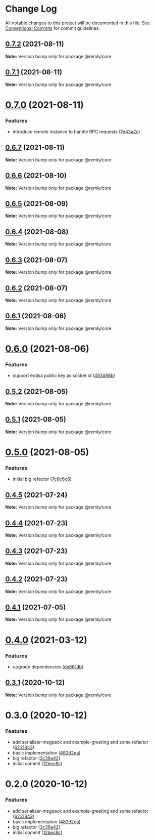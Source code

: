 # Change Log

All notable changes to this project will be documented in this file.
See [Conventional Commits](https://conventionalcommits.org) for commit guidelines.

## [0.7.2](https://github.com/mindary/remly/compare/@remly/core@0.7.1...@remly/core@0.7.2) (2021-08-11)

**Note:** Version bump only for package @remly/core





## [0.7.1](https://github.com/mindary/remly/compare/@remly/core@0.7.0...@remly/core@0.7.1) (2021-08-11)

**Note:** Version bump only for package @remly/core





# [0.7.0](https://github.com/mindary/remly/compare/@remly/core@0.6.7...@remly/core@0.7.0) (2021-08-11)


### Features

* introduce remote instance to handle RPC requests ([7e43a2c](https://github.com/mindary/remly/commit/7e43a2c18a8d56c9a9bbf67745df891bef397363))





## [0.6.7](https://github.com/mindary/remly/compare/@remly/core@0.6.6...@remly/core@0.6.7) (2021-08-11)

**Note:** Version bump only for package @remly/core





## [0.6.6](https://github.com/mindary/remly/compare/@remly/core@0.6.5...@remly/core@0.6.6) (2021-08-10)

**Note:** Version bump only for package @remly/core





## [0.6.5](https://github.com/mindary/remly/compare/@remly/core@0.6.4...@remly/core@0.6.5) (2021-08-09)

**Note:** Version bump only for package @remly/core





## [0.6.4](https://github.com/mindary/remly/compare/@remly/core@0.6.3...@remly/core@0.6.4) (2021-08-08)

**Note:** Version bump only for package @remly/core





## [0.6.3](https://github.com/mindary/remly/compare/@remly/core@0.6.2...@remly/core@0.6.3) (2021-08-07)

**Note:** Version bump only for package @remly/core





## [0.6.2](https://github.com/mindary/remly/compare/@remly/core@0.6.1...@remly/core@0.6.2) (2021-08-07)

**Note:** Version bump only for package @remly/core





## [0.6.1](https://github.com/mindary/remly/compare/@remly/core@0.6.0...@remly/core@0.6.1) (2021-08-06)

**Note:** Version bump only for package @remly/core





# [0.6.0](https://github.com/mindary/remly/compare/@remly/core@0.5.2...@remly/core@0.6.0) (2021-08-06)


### Features

* support ecdsa public key as socket id ([493d98b](https://github.com/mindary/remly/commit/493d98b2f924ae1c5dbf25ef5603082c3f35f928))





## [0.5.2](https://github.com/mindary/remly/compare/@remly/core@0.5.1...@remly/core@0.5.2) (2021-08-05)

**Note:** Version bump only for package @remly/core





## [0.5.1](https://github.com/mindary/remly/compare/@remly/core@0.5.0...@remly/core@0.5.1) (2021-08-05)

**Note:** Version bump only for package @remly/core





# [0.5.0](https://github.com/mindary/remly/compare/@remly/core@0.4.5...@remly/core@0.5.0) (2021-08-05)


### Features

* initial big refactor ([7c8c6c8](https://github.com/mindary/remly/commit/7c8c6c813f12b4d686b4f59feab4c4abc01e30e6))





## [0.4.5](https://github.com/mindary/remly/compare/@remly/core@0.4.4...@remly/core@0.4.5) (2021-07-24)

**Note:** Version bump only for package @remly/core





## [0.4.4](https://github.com/mindary/remly/compare/@remly/core@0.4.3...@remly/core@0.4.4) (2021-07-23)

**Note:** Version bump only for package @remly/core





## [0.4.3](https://github.com/mindary/remly/compare/@remly/core@0.4.2...@remly/core@0.4.3) (2021-07-23)

**Note:** Version bump only for package @remly/core





## [0.4.2](https://github.com/mindary/remly/compare/@remly/core@0.4.1...@remly/core@0.4.2) (2021-07-23)

**Note:** Version bump only for package @remly/core





## [0.4.1](https://github.com/mindary/remly/compare/@remly/core@0.4.0...@remly/core@0.4.1) (2021-07-05)

**Note:** Version bump only for package @remly/core





# [0.4.0](https://github.com/mindary/remly/compare/@remly/core@0.3.1...@remly/core@0.4.0) (2021-03-12)


### Features

* upgrade dependencies ([de661db](https://github.com/mindary/remly/commit/de661dba31d91f1de566974e2b9c1f246b4ff682))





## [0.3.1](https://github.com/taoyuan/remly/compare/@remly/core@0.3.0...@remly/core@0.3.1) (2020-10-12)

**Note:** Version bump only for package @remly/core





# 0.3.0 (2020-10-12)


### Features

* add serializer-msgpack and example-greeting and some refactor ([6231843](https://github.com/taoyuan/remly/commit/6231843191b7b302cf59b3c3f5fe2047aeb903b9))
* basic implementation ([482d2ea](https://github.com/taoyuan/remly/commit/482d2ea89b1c54756f70f6cbcac3fd6a8d79993e))
* big refactor ([3c38a42](https://github.com/taoyuan/remly/commit/3c38a422313734d5cf762405995d33a6d363640c))
* initial commit ([12bec8c](https://github.com/taoyuan/remly/commit/12bec8cd11f71a7f197c7d212a2f4ccd737fd648))





# 0.2.0 (2020-10-12)


### Features

* add serializer-msgpack and example-greeting and some refactor ([6231843](https://github.com/taoyuan/remly/commit/6231843191b7b302cf59b3c3f5fe2047aeb903b9))
* basic implementation ([482d2ea](https://github.com/taoyuan/remly/commit/482d2ea89b1c54756f70f6cbcac3fd6a8d79993e))
* big refactor ([3c38a42](https://github.com/taoyuan/remly/commit/3c38a422313734d5cf762405995d33a6d363640c))
* initial commit ([12bec8c](https://github.com/taoyuan/remly/commit/12bec8cd11f71a7f197c7d212a2f4ccd737fd648))
